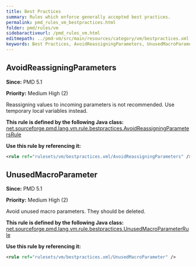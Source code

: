 ```yaml
---
title: Best Practices
summary: Rules which enforce generally accepted best practices.
permalink: pmd_rules_vm_bestpractices.html
folder: pmd/rules/vm
sidebaractiveurl: /pmd_rules_vm.html
editmepath: ../pmd-vm/src/main/resources/category/vm/bestpractices.xml
keywords: Best Practices, AvoidReassigningParameters, UnusedMacroParameter
---
```

## AvoidReassigningParameters

**Since:** PMD 5.1

**Priority:** Medium High (2)

Reassigning values to incoming parameters is not recommended.  Use temporary local variables instead.

**This rule is defined by the following Java class:** [net.sourceforge.pmd.lang.vm.rule.bestpractices.AvoidReassigningParametersRule](https://github.com/pmd/pmd/blob/master/pmd-vm/src/main/java/net/sourceforge/pmd/lang/vm/rule/bestpractices/AvoidReassigningParametersRule.java)

**Use this rule by referencing it:**
``` xml
<rule ref="rulesets/vm/bestpractices.xml/AvoidReassigningParameters" />
```

## UnusedMacroParameter

**Since:** PMD 5.1

**Priority:** Medium High (2)

Avoid unused macro parameters. They should be deleted.

**This rule is defined by the following Java class:** [net.sourceforge.pmd.lang.vm.rule.bestpractices.UnusedMacroParameterRule](https://github.com/pmd/pmd/blob/master/pmd-vm/src/main/java/net/sourceforge/pmd/lang/vm/rule/bestpractices/UnusedMacroParameterRule.java)

**Use this rule by referencing it:**
``` xml
<rule ref="rulesets/vm/bestpractices.xml/UnusedMacroParameter" />
```

